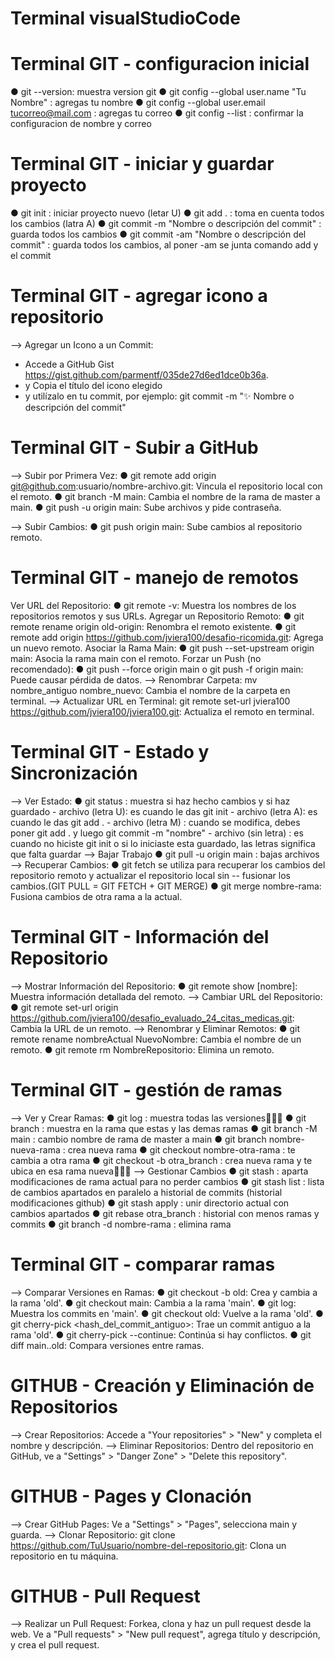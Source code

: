 # Terminal visualStudioCode

# Terminal GIT - configuracion inicial 
● git --version: muestra version git
● git config --global user.name "Tu Nombre" : agregas tu nombre
● git config --global user.email tucorreo@mail.com : agregas tu correo
● git config --list : confirmar la configuracion de nombre y correo
  
# Terminal GIT - iniciar y guardar proyecto
● git init : iniciar proyecto nuevo (letar U)
● git add . : toma en cuenta todos los cambios (latra A)
● git commit -m "Nombre o descripción del commit" : guarda todos los cambios
● git commit -am "Nombre o descripción del commit" : guarda todos los cambios, al poner -am se junta comando add y el commit

# Terminal GIT - agregar icono a repositorio
--> Agregar un Icono a un Commit:
- Accede a GitHub Gist https://gist.github.com/parmentf/035de27d6ed1dce0b36a.
- y Copia el título del icono elegido 
- y utilízalo en tu commit, por ejemplo: git commit -m ":sparkles: Nombre o descripción del commit"

# Terminal GIT - Subir a GitHub
--> Subir por Primera Vez:
● git remote add origin git@github.com:usuario/nombre-archivo.git: Vincula el repositorio local con el remoto.
● git branch -M main: Cambia el nombre de la rama de master a main.
● git push -u origin main: Sube archivos y pide contraseña.

--> Subir Cambios:
● git push origin main: Sube cambios al repositorio remoto.

# Terminal GIT - manejo de remotos
Ver URL del Repositorio:
● git remote -v: Muestra los nombres de los repositorios remotos y sus URLs.
Agregar un Repositorio Remoto:
● git remote rename origin old-origin: Renombra el remoto existente.
● git remote add origin https://github.com/jviera100/desafio-ricomida.git: Agrega un nuevo remoto.
Asociar la Rama Main:
● git push --set-upstream origin main: Asocia la rama main con el remoto.
Forzar un Push (no recomendado):
● git push --force origin main o git push -f origin main: Puede causar pérdida de datos.
--> Renombrar Carpeta:
mv nombre_antiguo nombre_nuevo: Cambia el nombre de la carpeta en terminal.
--> Actualizar URL en Terminal:
git remote set-url jviera100 https://github.com/jviera100/jviera100.git: Actualiza el remoto en terminal.

# Terminal GIT - Estado y Sincronización
--> Ver Estado:
● git status : muestra si haz hecho cambios y si haz guardado
    - archivo (letra U): es cuando le das git init
    - archivo (letra A): es cuando le das git add .
    - archivo (letra M) : cuando se modifica, debes poner git add . y luego git commit -m "nombre"
    - archivo (sin letra) : es cuando no hiciste git init o si lo iniciaste esta guardado, las letras significa que falta guardar
--> Bajar Trabajo
● git pull -u origin main : bajas archivos
--> Recuperar Cambios:
● git fetch se utiliza para recuperar los cambios del repositorio remoto y actualizar el repositorio local sin -- fusionar los cambios.(GIT PULL = GIT FETCH + GIT MERGE)
● git merge nombre-rama: Fusiona cambios de otra rama a la actual.

# Terminal GIT - Información del Repositorio
--> Mostrar Información del Repositorio:
● git remote show [nombre]: Muestra información detallada del remoto.
--> Cambiar URL del Repositorio:
● git remote set-url origin https://github.com/jviera100/desafio_evaluado_24_citas_medicas.git: Cambia la URL de un remoto.
--> Renombrar y Eliminar Remotos:
● git remote rename nombreActual NuevoNombre: Cambia el nombre de un remoto.
● git remote rm NombreRepositorio: Elimina un remoto.

# Terminal GIT - gestión de ramas
--> Ver y Crear Ramas:
● git log : muestra todas las versiones👨🏽‍💻
● git branch : muestra en la rama que estas y las demas ramas
● git branch -M main : cambio nombre de rama de master a main
● git branch nombre-nueva-rama : crea nueva rama
● git checkout nombre-otra-rama : te cambia a otra rama
● git checkout -b otra_branch : crea nueva rama y te ubica en esa rama nueva👨🏽‍💻
--> Gestionar Cambios
● git stash : aparta modificaciones de rama actual para no perder cambios
● git stash list : lista de cambios apartados en paralelo a historial de commits (historial modificaciones github)
● git stash apply : unir directorio actual con cambios apartados
● git rebase otra_branch : historial con menos ramas y commits
● git branch -d nombre-rama : elimina rama

# Terminal GIT - comparar ramas
--> Comparar Versiones en Ramas:
● git checkout -b old: Crea y cambia a la rama 'old'.
● git checkout main: Cambia a la rama 'main'.
● git log: Muestra los commits en 'main'.
● git checkout old: Vuelve a la rama 'old'.
● git cherry-pick <hash_del_commit_antiguo>: Trae un commit antiguo a la rama 'old'.
● git cherry-pick --continue: Continúa si hay conflictos.
● git diff main..old: Compara versiones entre ramas.

# GITHUB - Creación y Eliminación de Repositorios
--> Crear Repositorios:
Accede a "Your repositories" > "New" y completa el nombre y descripción.
--> Eliminar Repositorios:
Dentro del repositorio en GitHub, ve a "Settings" > "Danger Zone" > "Delete this repository".

# GITHUB - Pages y Clonación
--> Crear GitHub Pages:
Ve a "Settings" > "Pages", selecciona main y guarda.
--> Clonar Repositorio:
git clone https://github.com/TuUsuario/nombre-del-repositorio.git: Clona un repositorio en tu máquina.

# GITHUB - Pull Request
--> Realizar un Pull Request:
Forkea, clona y haz un pull request desde la web.
Ve a "Pull requests" > "New pull request", agrega título y descripción, y crea el pull request.